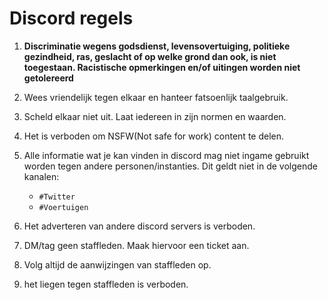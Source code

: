 # Discord regels

1. **Discriminatie wegens godsdienst, levensovertuiging, politieke gezindheid, ras, geslacht of op welke grond dan ook, is niet toegestaan. Racistische opmerkingen en/of uitingen worden niet getolereerd**

1. Wees vriendelijk tegen elkaar en hanteer fatsoenlijk taalgebruik.

1. Scheld elkaar niet uit. Laat iedereen in zijn normen en waarden.

1. Het is verboden om NSFW(Not safe for work) content te delen.

1. Alle informatie wat je kan vinden in discord mag niet ingame gebruikt worden tegen andere personen/instanties.
   Dit geldt niet in de volgende kanalen:

   - `#Twitter`
   - `#Voertuigen`

1. Het adverteren van andere discord servers is verboden.

1. DM/tag geen staffleden. Maak hiervoor een ticket aan.

1. Volg altijd de aanwijzingen van staffleden op.

1. het liegen tegen staffleden is verboden.
